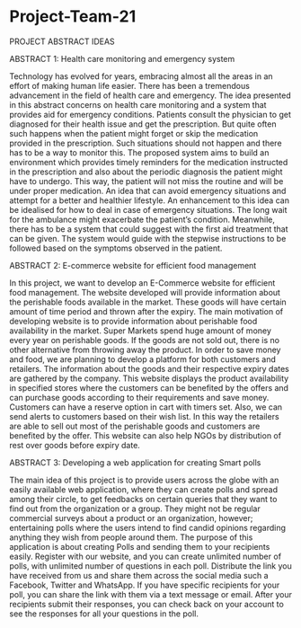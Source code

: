 # Project-Team-21

PROJECT ABSTRACT IDEAS

ABSTRACT 1: Health care monitoring and emergency system

Technology has evolved for years, embracing almost all the areas in an effort of making human life easier. There has been a tremendous advancement in the field of health care and emergency. The idea presented in this abstract concerns on health care monitoring and a system that provides aid for emergency conditions. Patients consult the physician to get diagnosed for their health issue and get the prescription. But quite often such happens when the patient might forget or skip the medication provided in the prescription. Such situations should not happen and there has to be a way to monitor this. The proposed system aims to build an environment which provides timely reminders for the medication instructed in the prescription and also about the periodic diagnosis the patient might have to undergo. This way, the patient will not miss the routine and will be under proper medication. An idea that can avoid  emergency situations and attempt for a better and healthier lifestyle. An enhancement to this idea can be idealised for how to deal in case of emergency situations. The long wait for the ambulance might exacerbate the patient’s condition. Meanwhile, there has to be a system that could suggest with the first aid treatment that can be given. The system would guide with the stepwise instructions to be followed based on the symptoms observed in the patient.

ABSTRACT 2: E-commerce website for efficient food management

In this project, we want to develop an E-Commerce website for efficient food management. The website developed will provide information about the perishable foods available in the market. These goods will have certain amount of time period and thrown after the expiry. The main motivation of developing website is to provide information about perishable food availability in the market. Super Markets spend huge amount of money every year on perishable goods. If the goods are not sold out, there is no other alternative from throwing away the product. In order to save money and food, we are planning to develop a platform for both customers and retailers. The information about the goods and their respective expiry dates are gathered by the company. This website displays the product availability in specified stores where the customers can be benefited by the offers and can purchase goods according to their requirements and save money. Customers can have a reserve option in cart with timers set. Also, we can send alerts to customers based on their wish list. In this way the retailers are able to sell out most of the perishable goods and customers are benefited by the offer. This website can also help NGOs by distribution of rest over goods before expiry date. 

ABSTRACT 3: Developing a web application for creating Smart polls

The main idea of this project is to provide users across the globe with an easily available web application, where they can create polls and spread among their circle, to get feedbacks on certain queries that they want to find out from the organization or a group. They might not be regular commercial surveys about a product or an organization, however; entertaining polls where the users intend to find candid opinions regarding anything they wish from people around them. The purpose of this application is about creating Polls and sending them to your recipients easily. Register with our website, and you can create unlimited number of polls, with unlimited number of questions in each poll. Distribute the link you have received from us and share them across the social media such a Facebook, Twitter and WhatsApp. If you have specific recipients for your poll, you can share the link with them via a text message or email. After your recipients submit their responses, you can check back on your account to see the responses for all your questions in the poll.



